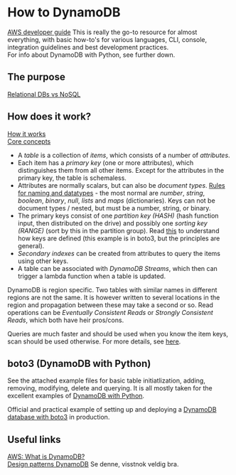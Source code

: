 # How to DynamoDB

[AWS developer guide](https://docs.aws.amazon.com/amazondynamodb/latest/developerguide/Introduction.html) This is really the go-to resource for almost everything, with basic how-to's for various languages, CLI, console, integration guidelines and best development practices.  
For info about DynamoDB with Python, see further down.

## The purpose
[Relational DBs vs NoSQL](https://docs.aws.amazon.com/amazondynamodb/latest/developerguide/SQLtoNoSQL.WhyDynamoDB.html)  

## How does it work?
[How it works](https://docs.aws.amazon.com/amazondynamodb/latest/developerguide/HowItWorks.html)  
[Core concepts](https://docs.aws.amazon.com/amazondynamodb/latest/developerguide/HowItWorks.CoreComponents.html)  

* A *table* is a collection of *items*, which consists of a number of *attributes*.
* Each item has a *primary key* (one or more attributes), which distinguishes them from all other items. Except for the attributes in the primary key, the table is schemaless. 
* Attributes are normally scalars, but can also be *document types*. [Rules for naming and datatypes](https://docs.aws.amazon.com/amazondynamodb/latest/developerguide/HowItWorks.NamingRulesDataTypes.html) - the most normal are *number*, *string*, *boolean*, *binary*, *null*, *lists* and *maps* (dictionaries). Keys can not be document types / nested, but must be a number, string, or binary.
* The primary keys consist of one *partition key (HASH)* (hash function input, then distributed on the drive) and possibly one *sorting key (RANGE)* (sort by this in the partition group). Read [this](https://boto3.amazonaws.com/v1/documentation/api/latest/reference/services/dynamodb.html#DynamoDB.ServiceResource.create_table) to understand how keys are defined (this example is in boto3, but the principles are general). 
* *Secondary indexes* can be created from attributes to query the items using other keys.
* A table can be associated with *DynamoDB Streams*, which then can trigger a lambda function when a table is updated.

DynamoDB is region specific. Two tables with similar names in different regions are not the same. It is however written to several locations in the region and propagation between these may take a second or so. Read operations can be *Eventually Consistent Reads* or *Strongly Consistent Reads*, which both have heir pros/cons.

Queries are much faster and should be used when you know the item keys, scan should be used otherwise. For more details, see [here](https://dynobase.dev/dynamodb-scan-vs-query/).

## boto3 (DynamoDB with Python)
See the attached example files for basic table initiatlization, adding, removing, modifying, delete and querying. It is all mostly taken for the excellent examples of [DynamoDB with Python](https://boto3.amazonaws.com/v1/documentation/api/latest/guide/dynamodb.html). 

Official and practical example of setting up and deploying a [DynamoDB database with boto3](https://docs.aws.amazon.com/amazondynamodb/latest/developerguide/TicTacToe.html) in production.


## Useful links
[AWS: What is DynamoDB?](https://docs.aws.amazon.com/amazondynamodb/latest/developerguide/Introduction.html)  
[Design patterns DynamoDB](https://www.youtube.com/watch?v=HaEPXoXVf2k) Se denne, visstnok veldig bra.  
